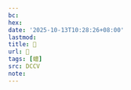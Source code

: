 ```yaml
---
bc:
hex:
date: '2025-10-13T10:28:26+08:00'
lastmod:
title: 􃔚
url: 􃔚
tags: [蟺]
src: DCCV
note:
---
```

